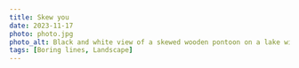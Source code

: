 ```yaml
---
title: Skew you
date: 2023-11-17
photo: photo.jpg
photo_alt: Black and white view of a skewed wooden pontoon on a lake with mountains in the background
tags: [Boring lines, Landscape]
---
```

